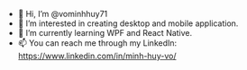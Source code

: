 - 👋 Hi, I’m @vominhhuy71
- 👀 I’m interested in creating desktop and mobile application.
- 🌱 I’m currently learning WPF and React Native.
- 📫 You can reach me through my LinkedIn: https://www.linkedin.com/in/minh-huy-vo/

<!---
vominhhuy71/vominhhuy71 is a ✨ special ✨ repository because its `README.md` (this file) appears on your GitHub profile.
You can click the Preview link to take a look at your changes.
--->
